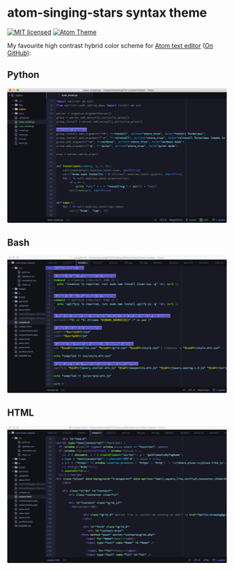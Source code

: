 # atom-singing-stars syntax theme

[![MIT licensed][mit-badge]][mit-link]
[![Atom Theme][theme-badge]][theme-link]

My favourite high contrast hybrid color scheme for [Atom text editor][atom-link] ([On GitHub][atom-git]):

## Python

![](imgs/python.png)

## Bash

![](imgs/bash.png)

## HTML

![](imgs/html.png)

[atom-link]: https://atom.io/
[atom-git]: https://github.com/atom/atom
[mit-badge]: https://img.shields.io/badge/license-MIT-blue.svg
[mit-link]: https://raw.githubusercontent.com/drew-kun/atom-singing-stars/master/LICENSE
[theme-badge]: https://img.shields.io/badge/theme-atom--singing--stars-brightgreen.svg
[theme-link]: https://atom.io/themes/atom-singing-stars
